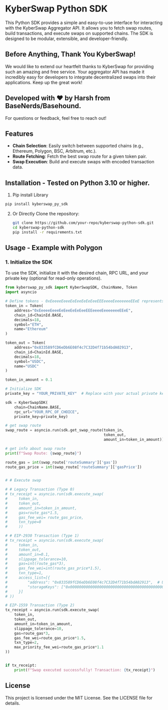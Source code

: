 # KyberSwap Python SDK

This Python SDK provides a simple and easy-to-use interface for interacting with the KyberSwap Aggregator API. It allows you to fetch swap routes, build transactions, and execute swaps on supported chains. The SDK is designed to be modular, extensible, and developer-friendly.

## Before Anything, Thank You KyberSwap!

We would like to extend our heartfelt thanks to KyberSwap for providing such an amazing and free service. Your aggregator API has made it incredibly easy for developers to integrate decentralized swaps into their applications. Keep up the great work!

## Developed with ❤️ by Harsh from BaseNerds/Basehound.

For questions or feedback, feel free to reach out!

## Features

- **Chain Selection**: Easily switch between supported chains (e.g., Ethereum, Polygon, BSC, Arbitrum, etc.).
- **Route Fetching**: Fetch the best swap route for a given token pair.
- **Swap Execution**: Build and execute swaps with encoded transaction data.

## Installation - Tested on Python 3.10 or higher.

1. Pip install Library

```Bash
pip install kyberswap_py_sdk
```

2. Or Directly Clone the repository:

   ```Bash
   git clone https://github.com/your-repo/kyberswap-python-sdk.git
   cd kyberswap-python-sdk
   pip install -r requirements.txt
   ```

## Usage - Example with Polygon

### 1. Initialize the SDK

To use the SDK, initialize it with the desired chain, RPC URL, and your private key (optional for read-only operations).

```Python
from kyberswap_py_sdk import KyberSwapSDK, ChainName, Token
import asyncio

# Define tokens - 0xEeeeeEeeeEeEeeEeEeEeeEEEeeeeEeeeeeeeEEeE represents ETH
token_in = Token(
    address="0xEeeeeEeeeEeEeeEeEeEeeEEEeeeeEeeeeeeeEEeE",
    chain_id=ChainId.BASE,
    decimals=18,
    symbol="ETH",
    name="Ethereum"
)

token_out = Token(
    address="0x833589fCD6eDb6E08f4c7C32D4f71b54bdA02913",
    chain_id=ChainId.BASE,
    decimals=18,
    symbol="USDC",
    name="USDC"
)

token_in_amount = 0.1

# Initialize SDK
private_key = "YOUR_PRIVATE_KEY"  # Replace with your actual private key

sdk = KyberSwapSDK(
    chain=ChainName.BASE,
    rpc_url="YOUR_RPC_OF_CHOICE",
    private_key=private_key)

# get swap route
swap_route = asyncio.run(sdk.get_swap_route(token_in,
                                            token_out,
                                            amount_in=token_in_amount))

# get info about swap route
print(f"Swap Route: {swap_route}")

route_gas = int(swap_route['routeSummary']['gas'])
route_gas_price = int(swap_route['routeSummary']['gasPrice'])


# # Execute swap

# # Legacy Transaction (Type 0)
# tx_receipt = asyncio.run(sdk.execute_swap(
#     token_in,
#     token_out,
#     amount_in=token_in_amount,
#     gas=route_gas*1.5,
#     gas_fee_wei= route_gas_price,
#     txn_type=0
#     ))

# # EIP-2930 Transaction (Type 1)
# tx_receipt = asyncio.run(sdk.execute_swap(
#     token_in,
#     token_out,
#     amount_in=0.1,
#     slippage_tolerance=10,
#     gas=int(route_gas*3),
#     gas_fee_wei=int(route_gas_price*1.5),
#     txn_type=1,
#     access_list=[{
#         "address": "0x833589fCD6eDb6E08f4c7C32D4f71b54bdA02913",  # USDC contract
#         "storageKeys": ["0x0000000000000000000000000000000000000000000000000000000000000000"]
#     }]
# ))

# EIP-1559 Transaction (Type 2)
tx_receipt = asyncio.run(sdk.execute_swap(
    token_in,
    token_out,
    amount_in=token_in_amount,
    slippage_tolerance=10,
    gas=route_gas*3,
    gas_fee_wei=route_gas_price*1.5,
    txn_type=2,
    max_priority_fee_wei=route_gas_price*1.1
))


if tx_receipt:
    print(f"Swap executed successfully! Transaction: {tx_receipt}")

```

## License

This project is licensed under the MIT License. See the LICENSE file for details.
